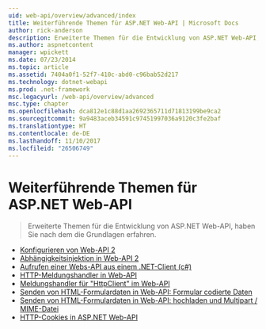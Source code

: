 ```yaml
---
uid: web-api/overview/advanced/index
title: Weiterführende Themen für ASP.NET Web-API | Microsoft Docs
author: rick-anderson
description: Erweiterte Themen für die Entwicklung von ASP.NET Web-API, haben Sie nach dem die Grundlagen erfahren.
ms.author: aspnetcontent
manager: wpickett
ms.date: 07/23/2014
ms.topic: article
ms.assetid: 7404a0f1-52f7-410c-abd0-c96bab52d217
ms.technology: dotnet-webapi
ms.prod: .net-framework
msc.legacyurl: /web-api/overview/advanced
msc.type: chapter
ms.openlocfilehash: dca812e1c88d1aa2692365711d71813199be9ca2
ms.sourcegitcommit: 9a9483aceb34591c97451997036a9120c3fe2baf
ms.translationtype: HT
ms.contentlocale: de-DE
ms.lasthandoff: 11/10/2017
ms.locfileid: "26506749"
---
```

<a name="advanced-topics-for-aspnet-web-api"></a>Weiterführende Themen für ASP.NET Web-API
====================
> Erweiterte Themen für die Entwicklung von ASP.NET Web-API, haben Sie nach dem die Grundlagen erfahren.


- [Konfigurieren von Web-API 2](configuring-aspnet-web-api.md)
- [Abhängigkeitsinjektion in Web-API 2](dependency-injection.md)
- [Aufrufen einer Webs-API aus einem .NET-Client (c#)](calling-a-web-api-from-a-net-client.md)
- [HTTP-Meldungshandler in Web-API](http-message-handlers.md)
- [Meldungshandler für "HttpClient" im Web-API](httpclient-message-handlers.md)
- [Senden von HTML-Formulardaten in Web-API: Formular codierte Daten](sending-html-form-data-part-1.md)
- [Senden von HTML-Formulardaten in Web-API: hochladen und Multipart / MIME-Datei](sending-html-form-data-part-2.md)
- [HTTP-Cookies in ASP.NET Web-API](http-cookies.md)
